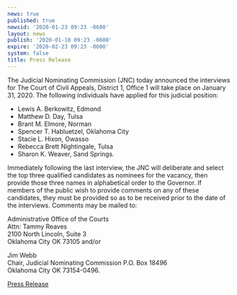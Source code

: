 ```yaml
---
news: true
published: true
newsid: '2020-01-23 09:23 -0600'
layout: news
publish: '2020-01-10 09:23 -0600'
expire: '2020-02-23 09:23 -0600'
system: false
title: Press Release
---
```

The Judicial Nominating Commission (JNC) today announced the interviews for The Court of Civil Appeals, District 1, Office 1 will take place on January 31, 2020. The following individuals have applied for this judicial position:

- Lewis A. Berkowitz, Edmond
- Matthew D. Day, Tulsa
- Brant M. Elmore, Norman
- Spencer T. Habluetzel, Oklahoma City
- Stacie L. Hixon, Owasso
- Rebecca Brett Nightingale, Tulsa
- Sharon K. Weaver, Sand Springs.

Immediately following the last interview, the JNC will deliberate and select the top three qualified candidates as nominees for the vacancy, then provide those three names in alphabetical order to the Governor. If members of the public wish to provide comments on any of these candidates, they must be provided so as to be received prior to the date of the interviews. Comments may be mailed to:

Administrative Office of the Courts  
Attn: Tammy Reaves  
2100 North Lincoln, Suite 3  
Oklahoma City OK 73105 and/or  

Jim Webb  
Chair, Judicial Nominating Commission 
P.O. Box 18496  
Oklahoma City OK 73154-0496.  

[Press Release](http://www.oscn.net/images/news/jnc-press-release-coca-district-1-office-1.pdf)
